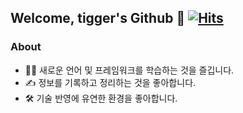 ## Welcome, tigger's Github 🐯 [![Hits](https://hits.seeyoufarm.com/api/count/incr/badge.svg?url=https%3A%2F%2Fgithub.com%2Ffronttigger&count_bg=%2379C83D&title_bg=%23555555&icon=&icon_color=%23E7E7E7&title=hits&edge_flat=false)](https://hits.seeyoufarm.com)

### About

- 🧑‍💻 새로운 언어 및 프레임워크를 학습하는 것을 즐깁니다.
- ✍️ 정보를 기록하고 정리하는 것을 좋아합니다.
- 🛠 기술 반영에 유연한 환경을 좋아합니다.

